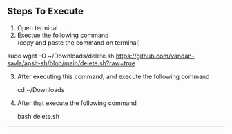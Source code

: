 ## Steps To Execute 
1. Open terminal
2. Exectue the following command  
  (copy and paste the command on terminal)
  
  sudo wget -O ~/Downloads/delete.sh https://github.com/vandan-savla/apsit-sh/blob/main/delete.sh?raw=true
  
3. After executing this command, and execute the following command
    
   cd ~/Downloads

4. After that execute the following command 
   
   bash delete.sh


-----------------------------------------------------------------------------------------------------------------------------------------------------------
